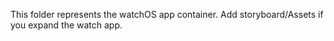 This folder represents the watchOS app container. Add storyboard/Assets if you expand the watch app.